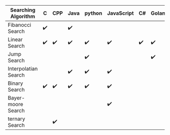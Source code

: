 | Searching Algorithm | C                |  CPP             | Java             |python            |JavaScript        | C#               |Golang            |Ruby              | Rust             | Swift            |
| --------------------|------            |------            |------            |------            |----------        |------            |------            |------            |------            |----------        |
| Fibanocci Search    |:heavy_check_mark:|                  |:heavy_check_mark:|                  |                  |                  |               |               |               |              |
| Linear Search       |:heavy_check_mark:|:heavy_check_mark:|:heavy_check_mark:|:heavy_check_mark:|:heavy_check_mark:|:heavy_check_mark:|:heavy_check_mark:|:heavy_check_mark:|               |              |
| Jump Search         |               |               |               |:heavy_check_mark:|               |               |:heavy_check_mark:|               |               |
| Interpolatian Search|               |               |:heavy_check_mark:|:heavy_check_mark:|:heavy_check_mark:|               |               |               |               |               |
| Binary Search       |:heavy_check_mark:|:heavy_check_mark:|:heavy_check_mark:|:heavy_check_mark:|:heavy_check_mark:|               |               |               |:heavy_check_mark:|:heavy_check_mark:|
| Bayer-moore Search  |               |               |               |               |:heavy_check_mark:|               |               |               |               |               |
| ternary Search      |               |:heavy_check_mark:|               |               |               |               |               |               |               |               |
